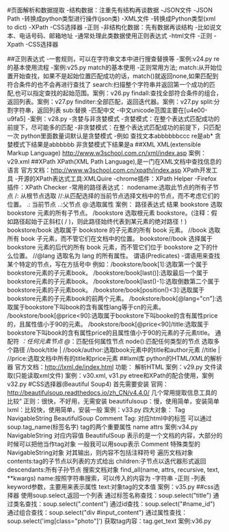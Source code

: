 #页面解析和数据提取
    -结构数据：注重先有结构再谈数据
        -JSON文件
            -JSON Path
            -转换成python类型进行操作(json类)
        -XML文件
            -转换成Python类型(xml to dict)
            -XPath
            -CSS选择器
            -正则
    -非结构化数据：先有数据再谈结构
        -比如说文本、电话号码、邮箱地址
        -通常处理此类数据使用正则表达式
        -html文件
            -正则
            -Xpath
            -CSS选择器
        
##正则表达式
    -一套规则，可以在字符串文本中进行搜查替换等
    -案例:v24.py re的基本使用流程
    -案例:v25.py match的基本使用
    -正则常用方法;
        match:从开始位置开始查找，如果不是起始位置匹配成功的话，match()就返回none,如果匹配到符合条件的也不会再进行查找了
        search:扫描整个字符串并返回第一个成功的匹配,也可以指定查找的起始范围。案例：v26.py
        findall:查找全部符合条件的组合，返回列表。案例：v27.py
        finditer:全部匹配，返回迭代器。案例：v27.py
        split:分割字符串，返回列表
        sub:替换
    -匹配中文
        -中文unicode范围主要在[u4e00-u9fa5]
        -案例：v28.py
    -贪婪与非贪婪模式
        -贪婪模式：在整个表达式匹配成功的前提下，尽可能多的匹配
        -非贪婪模式：在整个表达式匹配成功的前提下，只匹配一次
        python里面数量词默认是贪婪模式
        -例如
            查找文本abbbbbbccc
            re是ab*
            贪婪模式下结果是abbbbbb
            非贪婪模式下结果是a
##XML
    XML(extensible Markup Language)
    http://www.w3school.com.cn/xml/index.asp
    案例：v29.xml
##XPath
    XPath(XML Path Language),是一门在XML文档中查找信息的语言
    官方文档：http://www.w3school.com.cn/xpath/index.asp
    XPath开发工具
        -开源的XPath表达式工具:XMLQuire
        -chrome插件：XPath Helper
        -Firefox插件：XPath Checker
    -常用的路径表达式：
        nodename:选取此节点的所有子节点
        /: 从根节点选取
        //:从匹配选择的当前节点选择文档中的节点，而不考虑它们的位置。
        .: 当前节点
        ..:父节点
        @:选取属性
        案例：
            路径表达式           结果
            bookstore       选取 bookstore 元素的所有子节点。
            /bookstore      选取根元素 bookstore。(注释：假如路径起始于正斜杠( / )，则此路径始终代表到某元素的绝对路径！)
            bookstore/book  选取属于 bookstore 的子元素的所有 book 元素。
            //book          选取所有 book 子元素，而不管它们在文档中的位置。
            bookstore//book 选择属于 bookstore 元素的后代的所有 book 元素，而不管它们位于 bookstore 之下的什么位置。
            //@lang         选取名为 lang 的所有属性。
        谓语(Predicates)
            -谓语用来查找某个特定的节点，写在方括号中
            例如：/bookstore/book[1]:选取第一个属于bookstore元素的子元素book。
                 /bookstore/book[last()]:选取最后一个属于bookstore元素的子元素book。
                 /bookstore/book[last()-1]:选取倒数第二个属于bookstore元素的子元素book。
                 /bookstore/book[position()<3]:选取属于bookstore元素的子元素book的前两个元素。
                 /bookstore/book[@lang="cn"]:选取属于bookstore下叫book的含有属性lang等于cn的元素。
                 /bookstore/book[@price<90]:选取属于bookstore下叫booke的含有属性price的，且属性值小于90的元素。
                 /bookstore/book[@price<90]/title:选取属于bookstore下叫book的含有属性price的且属性值小于90的元素的子元素title。
        通配符
            *：任何元素节点
            @*：匹配任何属性节点
            node():匹配任何类型的节点
        选取多个路径
            //book/title | //book/author:选取book元素中的title和author元素
            //title | //price:选取文档中所有的title和price元素
##lxml库
    python的HTML/XML的解析器
    官方文档：http://lxml.de/index.html
    功能：
        解析HTML   案例：v29.py
        文件读取(只能读取xml文件)   案例：v30.xml, v31.py
        etree和XPath的配合使用，案例v32.py
#CSS选择器(Beautiful Soup4)
    首先需要安装
    官网：http://beautifulsoup.readthedocs.io/zh_CN/v4.4.0/
    几个常用提取信息工具的比较“
        正则：很快，不好用，无需安装
        beautifulsoup：慢，使用简单，安装简单
        lxml：比较快，使用简单，安装一般
    案例：v33.py
    四大对象：
        Tag
        NavigableString
        BeautifulSoup
        Comment
    Tag:
        对应html中的标签
        可以通过soup.tag_name(标签名字)
        tag的两个重要属性
            name
            attrs
        案例:v34.py
    NavigableString
        对应内容值
    BeautifulSoup
        表示的是一个文档的内容，大部分的时候可以把他当作tag对象
        一般我可以用soup表示
    Comment
        特殊类型的NavigableString对象
        对其输出，则内容不包括注释符号
    遍历文档对象
        contents:tag的子节点以列表的方式给出
        children:子节点以迭代器形式返回
        descendants:所有子孙节点
    搜索文档对象
        find_all(name, attrs, recursive, text, **kwargs)
            name:按照字符串搜索，可以传入的内容为
                -字符串
                -正则
                -列表
            keyword参数，主要用来表示属性
            text:对象tag的文本值
            案例：v35.py
##css选择器
    使用soup.select,返回一个列表
    通过标签名称查找：soup.select("title")
    通过类名查找：soup.select(".content")
    通过id查找：soup.select("#name_id")
    通过组合查找：soup.select("div #input_content")
    通过属性查找：soup.select('img[class="photo"]')
    获取tag内容：tag.get_text
    案例:v36.py